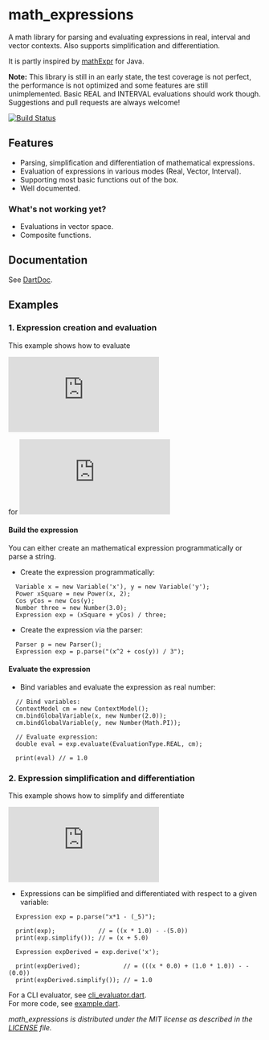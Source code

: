 # math_expressions #

A math library for parsing and evaluating expressions in real, interval and
vector contexts. Also supports simplification and differentiation.

It is partly inspired by [mathExpr][] for Java.

**Note:** This library is still in an early state, the test coverage is not
perfect, the performance is not optimized and some features are still
unimplemented. Basic REAL and INTERVAL evaluations should work though.
Suggestions and pull requests are always welcome!

[![Build Status](https://drone.io/github.com/fkleon/math-expressions/status.png)][droneBadge]

## Features ##

* Parsing, simplification and differentiation of mathematical expressions.
* Evaluation of expressions in various modes (Real, Vector, Interval).
* Supporting most basic functions out of the box.
* Well documented.

### What's not working yet? ###

* Evaluations in vector space.
* Composite functions.

## Documentation ##

See [DartDoc][dartdoc].

## Examples ##

### 1. Expression creation and evaluation ###

This example shows how to evaluate

![Equation 1][exampleEq1]

for
![xy][exampleEq1xy]

#### Build the expression ####

You can either create an mathematical expression programmatically or parse a string.

* Create the expression programmatically:
```
  Variable x = new Variable('x'), y = new Variable('y');
  Power xSquare = new Power(x, 2);
  Cos yCos = new Cos(y);
  Number three = new Number(3.0);
  Expression exp = (xSquare + yCos) / three;
```

* Create the expression via the parser:
```
  Parser p = new Parser();
  Expression exp = p.parse("(x^2 + cos(y)) / 3");
```

#### Evaluate the expression ####

* Bind variables and evaluate the expression as real number:
```
  // Bind variables:
  ContextModel cm = new ContextModel();
  cm.bindGlobalVariable(x, new Number(2.0));
  cm.bindGlobalVariable(y, new Number(Math.PI));
  
  // Evaluate expression:
  double eval = exp.evaluate(EvaluationType.REAL, cm);

  print(eval) // = 1.0
```

### 2. Expression simplification and differentiation ###

This example shows how to simplify and differentiate

![Example 2][exampleEq2]

* Expressions can be simplified and differentiated with respect to a given variable:
```
  Expression exp = p.parse("x*1 - (_5)");

  print(exp);            // = ((x * 1.0) - -(5.0))
  print(exp.simplify()); // = (x + 5.0)

  Expression expDerived = exp.derive('x');
  
  print(expDerived);            // = (((x * 0.0) + (1.0 * 1.0)) - -(0.0))
  print(expDerived.simplify()); // = 1.0
```

For a CLI evaluator, see [cli_evaluator.dart](example/cli_evaluator.dart).  
For more code, see [example.dart](example/example.dart).


*math_expressions is distributed under the MIT license as described in the [LICENSE][] file.*

[mathExpr]: http://www-sfb288.math.tu-berlin.de/~jtem/mathExpr/
[droneBadge]: https://drone.io/github.com/fkleon/math-expressions/latest
[dartdoc]: http://fkleon.github.io/math_expressions/
[license]: LICENSE
[exampleEq1]: http://latex.codecogs.com/gif.latex?%28x%5E2%2Bcos%28y%29%29%2F3
[exampleEq1xy]: http://latex.codecogs.com/gif.latex?x%3D2%2Cy%3D%5Cpi
[exampleEq2]: http://latex.codecogs.com/gif.latex?x*1-%28-5%29
